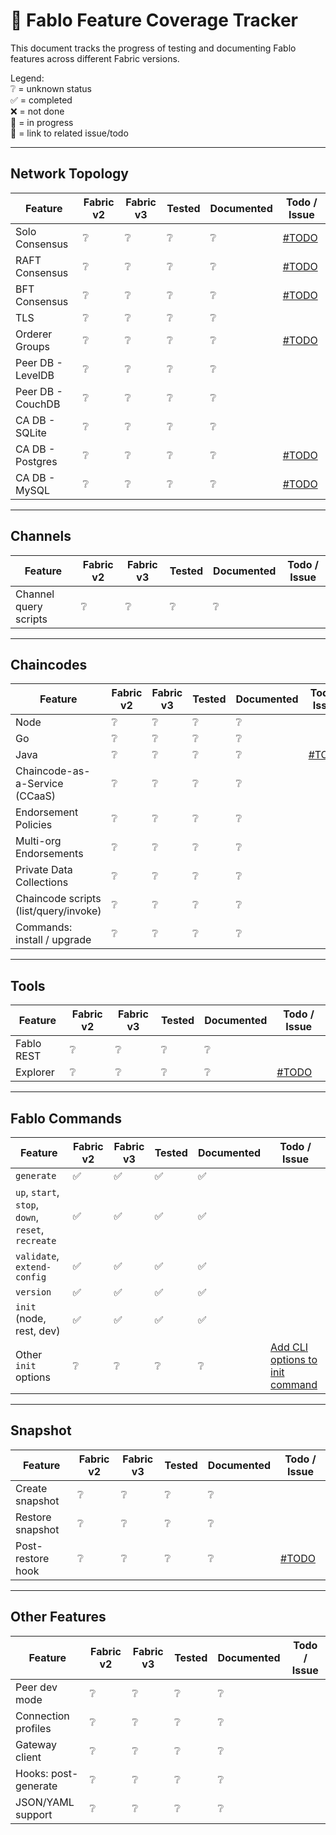 # 🧪 Fablo Feature Coverage Tracker

This document tracks the progress of testing and documenting Fablo features across different Fabric versions.

Legend:  
❔ = unknown status <br>
✅ = completed  
❌ = not done  
🔄 = in progress  
🔗 = link to related issue/todo  

---

## Network Topology

| Feature                          | Fabric v2 | Fabric v3 | Tested | Documented | Todo / Issue        |
|----------------------------------|-----------|-----------|--------|-------------|----------------------|
| Solo Consensus                   | ❔        | ❔        | ❔     | ❔          | [#TODO](#)           |
| RAFT Consensus                   | ❔        | ❔        | ❔     | ❔          | [#TODO](#)           |
| BFT Consensus                    | ❔        | ❔        | ❔     | ❔          | [#TODO](#)           |
| TLS                              | ❔        | ❔        | ❔     | ❔          |                      |
| Orderer Groups                   | ❔        | ❔        | ❔     | ❔          | [#TODO](#)           |
| Peer DB - LevelDB                | ❔        | ❔        | ❔     | ❔          |                      |
| Peer DB - CouchDB                | ❔        | ❔        | ❔     | ❔          |                      |
| CA DB - SQLite                   | ❔        | ❔        | ❔     | ❔          |                      |
| CA DB - Postgres                 | ❔        | ❔        | ❔     | ❔          | [#TODO](#)           |
| CA DB - MySQL                    | ❔        | ❔        | ❔     | ❔          | [#TODO](#)           |

---

## Channels

| Feature                 | Fabric v2 | Fabric v3 | Tested | Documented | Todo / Issue        |
|-------------------------|-----------|-----------|--------|-------------|----------------------|
| Channel query scripts   | ❔        | ❔        | ❔     | ❔          |                      |

---

## Chaincodes

| Feature                           | Fabric v2 | Fabric v3 | Tested | Documented | Todo / Issue        |
|-----------------------------------|-----------|-----------|--------|-------------|----------------------|
| Node                              | ❔        | ❔        | ❔     | ❔          |                      |
| Go                                | ❔        | ❔        | ❔     | ❔          |                      |
| Java                              | ❔        | ❔        | ❔     | ❔          | [#TODO](#)           |
| Chaincode-as-a-Service (CCaaS)    | ❔        | ❔        | ❔     | ❔          |                      |
| Endorsement Policies              | ❔        | ❔        | ❔     | ❔          |                      |
| Multi-org Endorsements            | ❔        | ❔        | ❔     | ❔          |                      |
| Private Data Collections          | ❔        | ❔        | ❔     | ❔          |                      |
| Chaincode scripts (list/query/invoke) | ❔    | ❔        | ❔     | ❔          |                      |
| Commands: install / upgrade       | ❔        | ❔        | ❔     | ❔          |                      |

---

## Tools

| Feature       | Fabric v2 | Fabric v3 | Tested | Documented | Todo / Issue        |
|---------------|-----------|-----------|--------|-------------|----------------------|
| Fablo REST    | ❔        | ❔        | ❔     | ❔          |                      |
| Explorer      | ❔        | ❔        | ❔     | ❔          | [#TODO](#)           |

---

## Fablo Commands

| Feature                                                                 | Fabric v2 | Fabric v3 | Tested | Documented | Todo / Issue                                                                 |
|-------------------------------------------------------------------------|-----------|-----------|--------|----------|------------------------------------------------------------------------------|
| `generate`                                                              |    ✅     |    ✅     |   ✅   |     ✅     |                                                                              |
| `up`, `start`, `stop`, `down`, `reset`, `recreate`                      |    ✅     |    ✅     |   ✅   |     ✅     |                                                                              |
| `validate`, `extend-config`                                             |    ✅     |    ✅     |   ✅   |     ✅     |                                                                              |
| `version`                                                               |    ✅     |    ✅     |   ✅   |     ✅     |                                                                              |
| `init` (node, rest, dev)                                                |    ✅     |    ✅     |   ✅   |     ✅     |                                                                              |
| Other `init` options                                                    |    ❔     |    ❔     |   ❔   |     ❔     | [Add CLI options to init command](https://github.com/hyperledger-labs/fablo/issues/444) |

---

## Snapshot

| Feature               | Fabric v2 | Fabric v3 | Tested | Documented | Todo / Issue        |
|------------------------|-----------|-----------|--------|-------------|----------------------|
| Create snapshot        | ❔        | ❔        | ❔     | ❔          |                      |
| Restore snapshot       | ❔        | ❔        | ❔     | ❔          |                      |
| Post-restore hook      | ❔        | ❔        | ❔     | ❔          | [#TODO](#)           |

---

## Other Features

| Feature                | Fabric v2 | Fabric v3 | Tested | Documented | Todo / Issue        |
|------------------------|-----------|-----------|--------|-------------|----------------------|
| Peer dev mode          | ❔        | ❔        | ❔     | ❔          |                      |
| Connection profiles    | ❔        | ❔        | ❔     | ❔          |                      |
| Gateway client         | ❔        | ❔        | ❔     | ❔          |                      |
| Hooks: post-generate   | ❔        | ❔        | ❔     | ❔          |                      |
| JSON/YAML support      | ❔        | ❔        | ❔     | ❔          |                      |